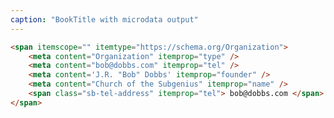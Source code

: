 ```yaml
---
caption: "BookTitle with microdata output"
---
```


<!-- markdownlint-disable MD041 -->
<!-- dprint-ignore -->

```html
<span itemscope="" itemtype="https://schema.org/Organization">
	<meta content="Organization" itemprop="type" />
	<meta content="bob@dobbs.com" itemprop="tel" />
	<meta content='J.R. "Bob" Dobbs' itemprop="founder" />
	<meta content="Church of the Subgenius" itemprop="name" />
	<span class="sb-tel-address" itemprop="tel"> bob@dobbs.com </span>
</span>
```
